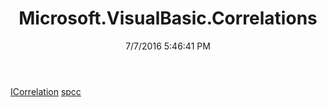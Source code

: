 ﻿---
title: Microsoft.VisualBasic.Correlations
date: 7/7/2016 5:46:41 PM
---

[ICorrelation](T-Microsoft.VisualBasic.Correlations.ICorrelation.html)
[spcc](T-Microsoft.VisualBasic.Correlations.spcc.html)

